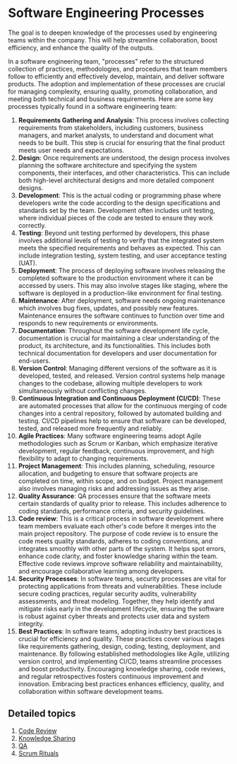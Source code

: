 # Software Engineering Processes

The goal is to deepen knowledge of the processes used by engineering teams within the company. This will help streamline collaboration, boost efficiency, and enhance the quality of the outputs.

In a software engineering team, "processes" refer to the structured collection of practices, methodologies, and procedures that team members follow to efficiently and effectively develop, maintain, and deliver software products. The adoption and implementation of these processes are crucial for managing complexity, ensuring quality, promoting collaboration, and meeting both technical and business requirements. Here are some key processes typically found in a software engineering team:

1. **Requirements Gathering and Analysis**: This process involves collecting requirements from stakeholders, including customers, business managers, and market analysts, to understand and document what needs to be built. This step is crucial for ensuring that the final product meets user needs and expectations.
2. **Design**: Once requirements are understood, the design process involves planning the software architecture and specifying the system components, their interfaces, and other characteristics. This can include both high-level architectural designs and more detailed component designs.
3. **Development**: This is the actual coding or programming phase where developers write the code according to the design specifications and standards set by the team. Development often includes unit testing, where individual pieces of the code are tested to ensure they work correctly.
4. **Testing**: Beyond unit testing performed by developers, this phase involves additional levels of testing to verify that the integrated system meets the specified requirements and behaves as expected. This can include integration testing, system testing, and user acceptance testing (UAT).
5. **Deployment**: The process of deploying software involves releasing the completed software to the production environment where it can be accessed by users. This may also involve stages like staging, where the software is deployed in a production-like environment for final testing.
6. **Maintenance**: After deployment, software needs ongoing maintenance which involves bug fixes, updates, and possibly new features. Maintenance ensures the software continues to function over time and responds to new requirements or environments.
7. **Documentation**: Throughout the software development life cycle, documentation is crucial for maintaining a clear understanding of the product, its architecture, and its functionalities. This includes both technical documentation for developers and user documentation for end-users.
8. **Version Control**: Managing different versions of the software as it is developed, tested, and released. Version control systems help manage changes to the codebase, allowing multiple developers to work simultaneously without conflicting changes.
9. **Continuous Integration and Continuous Deployment (CI/CD)**: These are automated processes that allow for the continuous merging of code changes into a central repository, followed by automated building and testing. CI/CD pipelines help to ensure that software can be developed, tested, and released more frequently and reliably.
10. **Agile Practices**: Many software engineering teams adopt Agile methodologies such as Scrum or Kanban, which emphasize iterative development, regular feedback, continuous improvement, and high flexibility to adapt to changing requirements.
11. **Project Management**: This includes planning, scheduling, resource allocation, and budgeting to ensure that software projects are completed on time, within scope, and on budget. Project management also involves managing risks and addressing issues as they arise.
12. **Quality Assurance**: QA processes ensure that the software meets certain standards of quality prior to release. This includes adherence to coding standards, performance criteria, and security guidelines.
13. **Code review**: This is a critical process in software development where team members evaluate each other's code before it merges into the main project repository. The purpose of code review is to ensure the code meets quality standards, adheres to coding conventions, and integrates smoothly with other parts of the system. It helps spot errors, enhance code clarity, and foster knowledge sharing within the team. Effective code reviews improve software reliability and maintainability, and encourage collaborative learning among developers.
14. **Security Processes**: In software teams, security processes are vital for protecting applications from threats and vulnerabilities. These include secure coding practices, regular security audits, vulnerability assessments, and threat modeling. Together, they help identify and mitigate risks early in the development lifecycle, ensuring the software is robust against cyber threats and protects user data and system integrity.
15. **Best Practices**: In software teams, adopting industry best practices is crucial for efficiency and quality. These practices cover various stages like requirements gathering, design, coding, testing, deployment, and maintenance. By following established methodologies like Agile, utilizing version control, and implementing CI/CD, teams streamline processes and boost productivity. Encouraging knowledge sharing, code reviews, and regular retrospectives fosters continuous improvement and innovation. Embracing best practices enhances efficiency, quality, and collaboration within software development teams.


## Detailed topics
1. [Code Review](code-review.md)
2. [Knowledge Sharing](knowledge-sharing.md)
3. [QA](qa.md)
4. [Scrum Rituals](https://scrumguides.org/scrum-guide.html)